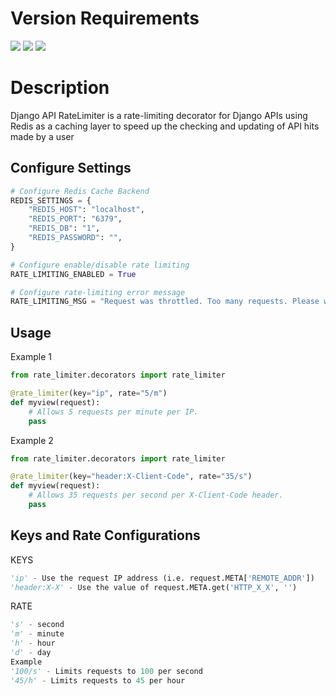 # Version Requirements
<img src="https://img.shields.io/badge/Django-3.1.7-blue?style=for-the-badge">   <img src="https://img.shields.io/badge/Redis-3.5.3-red?style=for-the-badge">   <img src="https://img.shields.io/badge/DjangoRedis-4.12.1-green?style=for-the-badge"> 


# Description

Django API RateLimiter is a rate-limiting decorator for Django APIs using Redis as a caching layer to speed up the checking and updating of API hits made by a user


## Configure Settings

```python
# Configure Redis Cache Backend
REDIS_SETTINGS = {
    "REDIS_HOST": "localhost",
    "REDIS_PORT": "6379",
    "REDIS_DB": "1",
    "REDIS_PASSWORD": "",
}

# Configure enable/disable rate limiting
RATE_LIMITING_ENABLED = True 

# Configure rate-limiting error message
RATE_LIMITING_MSG = "Request was throttled. Too many requests. Please wait."
```

## Usage
Example 1
```python
from rate_limiter.decorators import rate_limiter

@rate_limiter(key="ip", rate="5/m")
def myview(request):
    # Allows 5 requests per minute per IP.
    pass
```

Example 2
```python
from rate_limiter.decorators import rate_limiter

@rate_limiter(key="header:X-Client-Code", rate="35/s")
def myview(request):
    # Allows 35 requests per second per X-Client-Code header.
    pass
```

## Keys and Rate Configurations
KEYS
```python
'ip' - Use the request IP address (i.e. request.META['REMOTE_ADDR'])
'header:X-X' - Use the value of request.META.get('HTTP_X_X', '')
```

RATE
```python
's' - second
'm' - minute
'h' - hour
'd' - day
Example
'100/s' - Limits requests to 100 per second
'45/h' - Limits requests to 45 per hour
```
